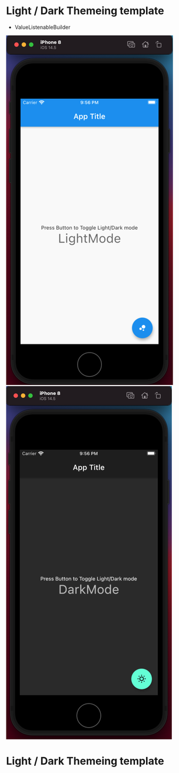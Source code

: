 # Light / Dark Themeing template


- ValueListenableBuilder




![Light](assets/light.png)
![Dark](assets/dark.png)

# Light / Dark Themeing template
